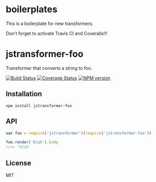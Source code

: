 # boilerplates

This is a boilerplate for new transformers.

Don't forget to activate Travis CI and Coveralls!!!

# jstransformer-foo

Transformer that converts a string to foo.

[![Build Status](https://img.shields.io/travis/jstransformers/jstransformer-foo/master.svg)](https://travis-ci.org/jstransformers/jstransformer-foo)
[![Coverage Status](https://img.shields.io/coveralls/jstransformers/jstransformer-foo/master.svg)](https://coveralls.io/r/jstransformers/jstransformer-foo?branch=master)
[![NPM version](https://img.shields.io/npm/v/jstransformer-foo.svg)](https://www.npmjs.org/package/jstransformer-foo)

## Installation

    npm install jstransformer-foo

## API

```js
var foo = require('jstransformer')(require('jstransformer-foo'))

foo.render('blah').body
//=> 'blah'
```

## License

MIT
